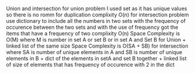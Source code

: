 Union and intersection 
for union problem I used set as it has unique values so there is no romm for duplication complixity O(n)
for intersection problem use dictionary to include all the numbers in two sets with the frequency of occurence between the two sets and with the use of frequency 
got the items that have a frequency of two
complixity O(n)
Space Complexity is O(M) where M is number in set A or set B or in set A and Set B for Union + linked list of the same size
Space Complexity is O(SA + SB) for intersection where SA is number of unique elements in A and SB is number of unique elements in B + dict of the elements in setA 
and set B together + linked list of size of elements that has frequency of occurence with 2 in the dict 